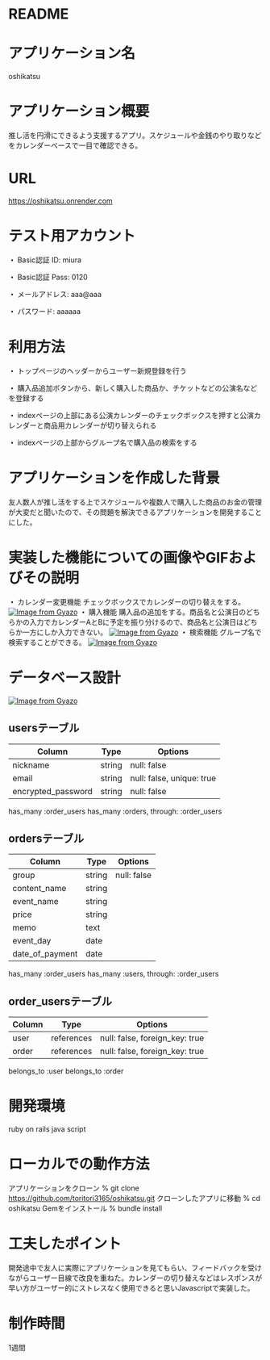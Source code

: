 # README

# アプリケーション名
oshikatsu
# アプリケーション概要
推し活を円滑にできるよう支援するアプリ。スケジュールや金銭のやり取りなどをカレンダーベースで一目で確認できる。
# URL
https://oshikatsu.onrender.com
# テスト用アカウント	

__・__ Basic認証 ID: miura

__・__ Basic認証 Pass: 0120

__・__ メールアドレス: aaa@aaa

__・__ パスワード: aaaaaa
# 利用方法
__・__ トップページのヘッダーからユーザー新規登録を行う

__・__ 購入品追加ボタンから、新しく購入した商品か、チケットなどの公演名などを登録する

__・__ indexページの上部にある公演カレンダーのチェックボックスを押すと公演カレンダーと商品用カレンダーが切り替えられる

__・__ indexページの上部からグループ名で購入品の検索をする
# アプリケーションを作成した背景
友人数人が推し活をする上でスケジュールや複数人で購入した商品のお金の管理が大変だと聞いたので、その問題を解決できるアプリケーションを開発することにした。
# 実装した機能についての画像やGIFおよびその説明
__・__ カレンダー変更機能
チェックボックスでカレンダーの切り替えをする。
[![Image from Gyazo](https://i.gyazo.com/eb62bba8506dcf5f3b1a271062ebaf7c.gif)](https://gyazo.com/eb62bba8506dcf5f3b1a271062ebaf7c)
__・__ 購入機能
購入品の追加をする。商品名と公演日のどちらかの入力でカレンダーAとBに予定を振り分けるので、商品名と公演日はどちらか一方にしか入力できない。
[![Image from Gyazo](https://i.gyazo.com/4112ca937cd3905c038ed5310a0865fc.gif)](https://gyazo.com/4112ca937cd3905c038ed5310a0865fc)
__・__ 検索機能
グループ名で検索することができる。
[![Image from Gyazo](https://i.gyazo.com/1a355f7ffffb6afe7b2fadf10d328432.gif)](https://gyazo.com/1a355f7ffffb6afe7b2fadf10d328432)

# データベース設計	
[![Image from Gyazo](https://i.gyazo.com/89a689f0316165f1182c2a870431dc2e.png)](https://gyazo.com/89a689f0316165f1182c2a870431dc2e)

## usersテーブル
|  Column           |Type   |Options                   |
|-------------------|-------|--------------------------|
|nickname           |string |null: false               |
|email              |string |null: false, unique: true |
|encrypted_password |string |null: false               |

has_many :order_users
has_many :orders, through: :order_users

## ordersテーブル
| Column         |Type   |Options     |
|----------------|-------|------------|
|group           |string |null: false |
|content_name    |string |            |
|event_name      |string |            |
|price           |string |            |
|memo            |text   |            |
|event_day       |date   |            |
|date_of_payment |date   |            |


has_many :order_users
has_many :users, through: :order_users

## order_usersテーブル
| Column | Type      |Options                        |
|--------|-----------|-------------------------------|
|user    |references |null: false, foreign_key: true |
|order   |references |null: false, foreign_key: true |

belongs_to :user
belongs_to :order

# 開発環境
ruby on rails
java script

# ローカルでの動作方法
アプリケーションをクローン
% git clone https://github.com/toritori3165/oshikatsu.git
クローンしたアプリに移動
% cd oshikatsu
Gemをインストール
% bundle install

# 工夫したポイント	
開発途中で友人に実際にアプリケーションを見てもらい、フィードバックを受けながらユーザー目線で改良を重ねた。カレンダーの切り替えなどはレスポンスが早い方がユーザー的にストレスなく使用できると思いJavascriptで実装した。

# 制作時間
1週間